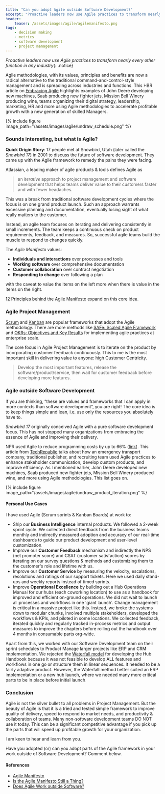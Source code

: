```yaml
---
title: "Can you adopt Agile outside Software Development?"
excerpt: "Proactive leaders now use Agile practices to transform nearly every other function in any industry"
header:
    teaser: /assets/images/agile/agilemanifesto.png
tags:
    - decision making
    - metrics
    - software development
    - project management
---
```

*Proactive leaders now use Agile practices to transform nearly every other function in any industry*{: .notice}

Agile methodologies, with its values, principles and benefits are now a radical alternative to the traditional command-and-control-style management and is spreading across industries and functions. This HBR article on [Embracing Agile](https://hbr.org/2016/05/embracing-agile) highlights examples of John Deere developing new machines, Saab producing new fighter jets, Mission Bell Winery producing wine, teams organizing their digital strategy, leadership, marketing, HR and more using Agile methodologies to accelerate profitable growth with a new generation of skilled Managers.

{% include figure image_path="/assets/images/agile/undraw_schedule.png" %}

### Sounds interesting, but what is Agile?
**Quick Origin Story**: 17 people met at Snowbird, Utah (later called the *Snowbird 17*) in 2001 to discuss the future of software development. They came up with the Agile framework to remedy the pains they were facing.

Atlassian, a leading maker of agile products & tools defines Agile as 

> an *iterative* approach to project management and software development that helps teams deliver value to their customers faster and with fewer headaches. 

This was a break from traditional software development cycles where the focus is on one grand product launch. Such an approach warrants excessive planning and documentation, eventually losing sight of what really matters to the customer. 

Instead, an agile team focuses on iterating and delivering consistently in small increments. The team keeps a continuous check on product requirements, feedback, and measures. So, successful agile teams build the muscle to respond to changes quickly.

The *Agile Manifesto* values:

- **Individuals and interactions** over processes and tools
- **Working software** over comprehensive documentation  
- **Customer collaboration** over contract negotiation  
- **Responding to change** over following a plan  

with the caveat to value the items on the left more when there is value in the items on the right.

[12 Principles behind the Agile Manifesto](https://agilemanifesto.org/principles.html) expand on this core idea.

### Agile Project Management
 [Scrum](https://www.atlassian.com/agile/scrum) and [Kanban](https://www.atlassian.com/agile/kanban) are popular frameworks that adopt the Agile methodology. There are more methods like [SAFe: Scaled Agile Framework](https://www.atlassian.com/agile/agile-at-scale/what-is-safe) and [OKRs: Objectives and Key Results](https://www.atlassian.com/agile/agile-at-scale/okr) for implementing agile practices at enterprise scale.
 
The core focus in Agile Project Management is to iterate on the product by incorporating customer feedback continuously. This to me is the most important skill in delivering value to anyone: high Customer Centricity.

> Develop the most important features, release the software/product/service, then wait for customer feedback before developing more features.

### Agile outside Software Development
If you are thinking, “these are values and frameworks that I can apply in more contexts than software development”, you are right! The core idea is to keep things simple and lean, i.e. use only the resources you absolutely have to.

*Snowbird 17* originally conceived Agile with a pure software development focus. This has not stopped many organizations from embracing the essence of Agile and improving their delivery.

NPR used Agile to reduce programming costs by up to 66% ([link](https://www.poynter.org/reporting-editing/2012/how-npr-benefits-from-agile-project-development-you-can-too/)). This article from [TechRepublic](https://www.techrepublic.com/article/how-to-apply-agile-practices-with-your-non-tech-team-or-business) talks about how an emergency transport company, traditional publisher, and recruiting team used Agile practices to enhance stakeholder communication, develop custom products, and improve efficiency. As I mentioned earlier, John Deere developed new machines, Saab produced new fighter jets, Mission Bell Winery produced wine, and more using Agile methodologies. This list goes on.

{% include figure image_path="/assets/images/agile/undraw_product_iteration.png" %}

#### Personal Use Cases
I have used Agile (Scrum sprints & Kanban Boards) at work to:
- Ship our **Business Intelligence** internal products. We followed a 2-week sprint cycle. We collected direct feedback from the business teams monthly and indirectly measured adoption and accuracy of our real-time dashboards to guide our product development and user-level customization.
- Improve our **Customer Feedback** mechanism and indirectly the NPS (net promoter score) and CSAT (customer satisfaction) scores by iterating on our survey questions & methods and customizing them to the customer's role and lifetime with us.
- Improve our **Customer Service** by measuring the velocity, escalations, resolutions and ratings of our support tickets. Here we used daily stand-ups and weekly reports instead of timed sprints.
- Improve **Operational Excellence** by building out a Hub Operations Manual for our hubs (each coworking location) to use as a handbook for improved and efficient on-ground operations. We did not wait to launch all processes and workflows in one 'giant launch'. Change management is critical in a massive project like this. Instead, we broke the systems down to modular chunks, involved multiple stakeholders, developed the workflows & KPIs, and piloted in some locations. We collected feedback, iterated quickly and regularly tracked in-process metrics and output measures to improve the chapters before rolling out the handbook over 4 months in consumable parts org-wide.

Apart from this, we worked with our Software Development team on their sprint schedules to Product Manage larger projects like ERP and CRM implementation. We rejected the [Waterfall model](https://en.wikipedia.org/wiki/Waterfall_model) for developing the Hub Handbook because it was not feasible to develop ALL features and workflows in one go or structure them in linear sequences. It needed to be a fairly adaptive product. However, the Waterfall method better suited an ERP implementation or a new hub launch, where we needed many more critical parts to be in place before initial launch.

### Conclusion
Agile is not the silver bullet to all problems in Project Management. But the beauty of Agile is that it is a tried and tested simple framework to improve quality of delivery, speed to respond to market needs, and productivity & collaboration of teams. Many non-software development teams DO NOT use it today. This can be a significant competitive advantage if you pick up the parts that will speed up profitable growth for your organization.

I am keen to hear and learn from you. 

Have you adopted (or) can you adopt parts of the Agile framework in your work outside of Software Development? Comment below.

#### References
- [Agile Manifesto](https://agilemanifesto.org/)
- [Is the Agile Manifesto Still a Thing?](https://www.atlassian.com/agile/manifesto)
- [Does Agile Work outside Software?](https://www.agileconnection.com/article/does-agile-work-outside-software)
